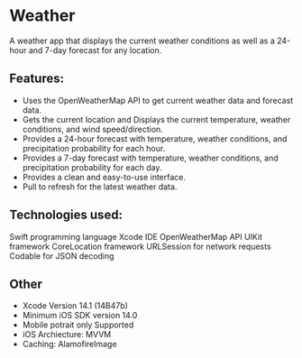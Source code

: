# Weather

A weather app that displays the current weather conditions as well as a 24-hour and 7-day forecast for any location.

## Features:

* Uses the OpenWeatherMap API to get current weather data and forecast data.
* Gets the current location and Displays the current temperature, weather conditions, and wind speed/direction.
* Provides a 24-hour forecast with temperature, weather conditions, and precipitation probability for each hour.
* Provides a 7-day forecast with temperature, weather conditions, and precipitation probability for each day.
* Provides a clean and easy-to-use interface.
* Pull to refresh for the latest weather data.

## Technologies used:

Swift programming language
Xcode IDE
OpenWeatherMap API
UIKit framework
CoreLocation framework
URLSession for network requests
Codable for JSON decoding

## Other

* Xcode Version 14.1 (14B47b)
* Minimum iOS SDK version 14.0
* Mobile potrait only Supported
* iOS Archiecture: MVVM
* Caching: AlamofireImage
